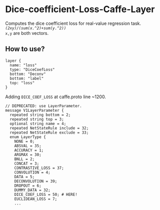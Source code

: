 # Dice-coefficient-Loss-Caffe-Layer
Computes the dice coefficient loss for real-value regression task.<br>
*`(2xy)/(sum(x.^2)+sum(y.^2))`*<br>
`x,y` are both vectors.<br>

## How to use?
```
layer {
  name: "loss"
  type: "DiceCoefLoss"
  bottom: "Deconv"
  bottom: "label"
  top: "loss"
}
```
Adding `DICE_COEF_LOSS` at caffe.proto line ~1200.
```
// DEPRECATED: use LayerParameter.
message V1LayerParameter {
  repeated string bottom = 2;
  repeated string top = 3;
  optional string name = 4;
  repeated NetStateRule include = 32;
  repeated NetStateRule exclude = 33;
  enum LayerType {
    NONE = 0;
    ABSVAL = 35;
    ACCURACY = 1;
    ARGMAX = 30;
    BNLL = 2;
    CONCAT = 3;
    CONTRASTIVE_LOSS = 37;
    CONVOLUTION = 4;
    DATA = 5;
    DECONVOLUTION = 39;
    DROPOUT = 6;
    DUMMY_DATA = 32;
    DICE_COEF_LOSS = 50; # HERE!
    EUCLIDEAN_LOSS = 7;
    ...
```
